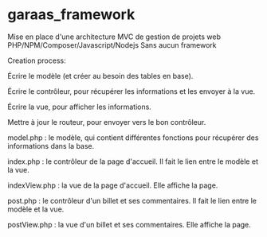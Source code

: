 # garaas_framework
Mise en place d'une architecture MVC de gestion de projets web PHP/NPM/Composer/Javascript/Nodejs Sans aucun framework

Creation process:

Écrire le modèle (et créer au besoin des tables en base).

Écrire le contrôleur, pour récupérer les informations et les envoyer à la vue.

Écrire la vue, pour afficher les informations.

Mettre à jour le routeur, pour envoyer vers le bon contrôleur.


model.php : le modèle, qui contient différentes fonctions pour récupérer des informations dans la base.

index.php : le contrôleur de la page d'accueil. Il fait le lien entre le modèle et la vue.

indexView.php : la vue de la page d'accueil. Elle affiche la page.

post.php : le contrôleur d'un billet et ses commentaires. Il fait le lien entre le modèle et la vue.

postView.php : la vue d'un billet et ses commentaires. Elle affiche la page.
